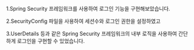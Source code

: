 1.Spring Security 프레임워크를 사용하여 로그인 기능을 구현해보았습니다.

2.SecurityConfig 파일을 사용하여 세션수와 로그인 권한을 설정하였고 

3.UserDetails 등과 같은 Spring Security 프레임워크의 내부 로직을 사용하여 간단하게 로그인을 구현할 수 있었습니다.
